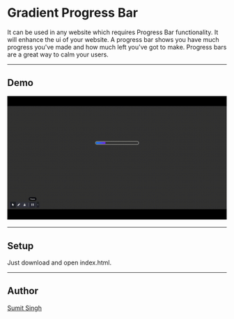 # Gradient Progress Bar
It can be used in any website which requires Progress Bar
functionality. It will enhance the ui of your website.
A progress bar shows you have much progress you've made and how much left you've got to make. Progress bars are a great way to calm your users.
***
## Demo

![](Gradient-Progress.gif)
***
## Setup

Just download and open index.html.
***
## Author
[Sumit Singh](https://github.com/wh0sumit)
